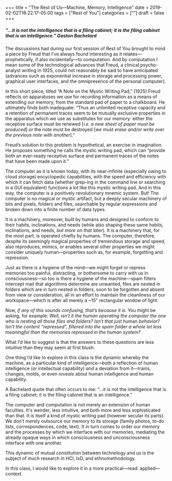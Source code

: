+++
title = "The Rest of Us—Machine, Memory, Intelligence"
date = 2019-02-02T18:22:17-05:00
tags = ["Rest of You"]
categories = [""]
draft = false
+++

<h5>“...it is not the intelligence that is a filing cabinet; it is the filing cabinet that is an intelligence.” Gaston Bachelard</h5>

The discussions had during our first session of Rest of You brought to mind a piece by Freud that I’ve always found interesting as it relates—prophetically, if also incidentally—to computation. And by computation I mean some of the technological advances that Freud, a clinical psycho-analyst writing in 1925, could not reasonably be said to have anticipated (advances such as exponential increase in storage and processing power, graphical user interfaces, and the omnipresence of the personal computer). 

In this short piece, titled “A Note on the Mystic Writing Pad,” (1925) Freud reflects on apparatuses we use for recording information as a means of extending our memory, from the standard pad of paper to a chalkboard. He ultimately finds both inadequate: “Thus an unlimited receptive capacity and a retention of permanent traces seem to be mutually exclusive properties in the apparatus which we use as substitutes for our memory: either the receptive surface must be renewed [*i.e. a new sheet of paper must be produced*] or the note must be destroyed [*we must erase and/or write over the previous note with another*].”

Freud’s solution to this problem is hypothetical, an exercise in imagination. He proposes something he calls the mystic writing pad, which can “provide both an ever-ready receptive surface and permanent traces of the notes that have been made upon it.”

The computer as it is known today, with its near-infinite (especially owing to cloud storage) encyclopedic capabilities, with the speed and efficiency with which it can fetch data (whether grep-ing in the command line or searching in a GUI equivalent) functions a lot like this mystic writing pad. And in this way, the computer is a positively revolutionary mnemic system. But! The computer is no magical or mystic artifact, but a deeply secular machinery of bits and pixels, folders and files, searchable by regular expressions and broken down into a finite number of data types.

It is a machinery, moreover, built by humans and designed to conform to their habits, inclinations, and needs (while also shaping these same habits, inclinations, and needs, *but more on that later*). It is a machinery that, for the most part, is operated chiefly by humans. The computer, therefore, despite its seemingly magical properties of tremendous storage and speed, also reproduces, mimics, or enables several other properties we might consider uniquely human—properties such as, for example, forgetting and repression. 

Just as there is a hygiene of the mind—we might forget or repress memories too painful, distracting, or bothersome to carry with us in consciousness—so too is there a hygiene of the machine—spam filters intercept mail that algorithms determine are unwanted, files are nested in folders which are in turn nested in folders, soon to be forgotten and absent from view or consideration, all in an effort to maintain the cleanliness of our workspace—which is after all merely a ~15” rectangular window of light.

Now, *if any of this sounds confusing, that’s because it is*. You might be asking, for example: *Well, isn’t it the human operating the computer the one who is nesting all those files and folders? Isn’t that just* human *behavior? Isn’t the content “repressed”, filtered into the spam folder a whole lot less meaningful than the memories repressed in the human system?*

What I’d like to suggest is that the answers to these questions are less intuitive than they may seem at first blush. 

One thing I’d like to explore in this class is the dynamic whereby the machine, as a particular kind of intelligence—both a reflection of human intelligence (or intellectual capability) *and* a deviation from it—trains, changes, molds, or even *reveals* about human intelligence and human capability. 

A Bachelard quote that often occurs to me: “...it is not the intelligence that is a filing cabinet; it is the filing cabinet that is an intelligence.”

The computer and computation is not merely an extension of human faculties. It's weirder, less intuitive, and both more and less sophisticated than that. It is itself a kind of mystic writing pad (however secular its parts). We don’t merely outsource our memory to its storage (family photos, to-do lists, correspondences, code, text). It in turn comes to order our memory and the processes by which we interface with our memories, mediating the already opaque ways in which consciousness and unconsciousness interface with one another.

This dynamic of mutual constitution between technology and us is the subject of much research in HCI, IxD, and ethnomethodology.

In this class, I would like to explore it in a more practical—read: applied—context.
